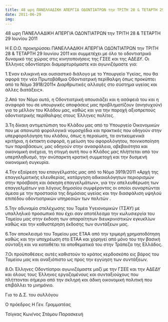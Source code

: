 ```yaml
---
title: 48 ωρη ΠΑΝΕΛΛΑΔΙΚΗ ΑΠΕΡΓΙΑ ΟΔΟΝΤΙΑΤΡΩΝ την ΤΡΙΤΗ 28 & ΤΕΤΑΡΤΗ 29 Ιουνίου 2011
date: 2011-06-29
img: 
---
```

48 ωρη ΠΑΝΕΛΛΑΔΙΚΗ ΑΠΕΡΓΙΑ ΟΔΟΝΤΙΑΤΡΩΝ την ΤΡΙΤΗ 28 & ΤΕΤΑΡΤΗ 29 Ιουνίου 2011


Η Ε.Ο.Ο. προκηρύσσει ΠΑΝΕΛΛΑΔΙΚΗ ΑΠΕΡΓΙΑ ΟΔΟΝΤΙΑΤΡΩΝ την ΤΡΙΤΗ 28 & ΤΕΤΑΡΤΗ 29 Ιουνίου 2011 και συμμετέχει με όλο το οδοντιατρικό δυναμικό της χώρας στις κινητοποιήσεις της ΓΣΕΕ και της ΑΔΕΔΥ. Οι Έλληνες οδοντίατροι διαμαρτυρόμαστε και αγωνιζόμαστε για:


 1.Έναν ειλικρινή και ουσιαστικό διάλογο με το Υπουργείο Υγείας, που θα αφορά την νέα Πρωτοβάθμια Οδοντιατρική περίθαλψη όπως προκύπτει από το Νόμο 3918/2011« Διαρθρωτικές αλλαγές στο σύστημα υγείας και άλλες διατάξεις».

2.Από τον Νόμο αυτό, η Οδοντιατρική απουσιάζει και η ασάφειά του και η αναφορά του σε υπουργικές αποφάσεις μας προβληματίζουν (ανησυχούν) για το μέλλον του Κλάδου μας, καθώς και για την παροχή αξιοπρεπούς οδοντιατρικής περίθαλψης στους Έλληνες πολίτες.

 3.Τη δίκαιη αντιμετώπιση του Κλάδου μας από το Υπουργείο Οικονομικών που με απανωτά φορολογικά νομοσχέδια και πρακτικές που οδηγούν στην υπερφορολόγηση του κλάδου, όπως η περαίωση, τα αντικειμενικά κριτήρια, η έκτακτη εισφορά, η μείωση του αφορολόγητου, ποινικοποίηση των παραβάσεων, μας οδηγούν στην ανασφάλεια, αβεβαιότητα και οικονομική ανέχεια, τη στιγμή αυτή που ο Κλάδος μας πλήττεται από τον υπερπληθυσμό, την ανύπαρκτη κρατική συμμετοχή και την δυσμενή οικονομική συγκυρία.

4.Την εξαίρεση του επαγγέλματός μας από το Νόμο 3919/2011 «Αρχή της επαγγελματικής ελευθερίας, κατάργηση αδικαιολόγητων περιορισμών στην πρόσβαση και άσκηση επαγγελμάτων», για την απελευθέρωση των επαγγελμάτων για λόγους δημοσίου συμφέροντος οι οποίοι συναρτώνται άμεσα με την προστασία της δημόσιας υγείας και την διασφάλιση υψηλού επιπέδου οδοντιατρικών υπηρεσιών των πολιτών .

5.Την αδυναμία στελέχωσης του Τομέα Υγειονομικών (ΤΣΑΥ) με υπαλληλικό προσωπικό που έχει σαν αποτέλεσμα την κωλυσιεργία του Ταμείου μας στην έκδοση των απαραίτητων διευκρινιστικών εγκυκλίων καθώς και την καθυστέρηση έκδοσης των συντάξεων μας.

6.Τον αποκλεισμό του Ταμείου μας ΕΤΑΑ από την τριμερή χρηματοδότηση καθώς και την υποχρέωση στο ΕΤΑΑ και χορηγεί από μόνο του την βασική σύνταξη και να καταθέτει τα αποθεματικά του στην Τράπεζα της Ελλάδος.

7.Οι προϋποθέσεις αυτές καθιστούν το κράτος κερδοσκόπο εις βάρος του Ταμείου μας και αναξιόπιστο ως προς την εγγύηση των συντάξεων.

8.Οι Έλληνες Οδοντίατροι αγωνιζόμαστε μαζί με την ΓΣΕΕ και την ΑΔΕΔΥ και όλους τους Έλληνες εργαζομένους και συνταξιούχους που πλήττονται σήμερα από την σκληρή και άδικη οικονομική πολιτική που επιβάλλει το μνημόνιο.

 

 Για το Δ.Σ. του συλλόγου

 

Ο πρόεδρος                                                                        Η Γεν. Γραμματέας

Τσίγκας Κων/νος                                                               Στάμου Παρασκευή